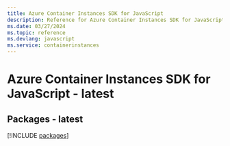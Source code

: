 ```yaml
---
title: Azure Container Instances SDK for JavaScript
description: Reference for Azure Container Instances SDK for JavaScript
ms.date: 03/27/2024
ms.topic: reference
ms.devlang: javascript
ms.service: containerinstances
---
```

# Azure Container Instances SDK for JavaScript - latest
## Packages - latest
[!INCLUDE [packages](container-instances-index.md)]